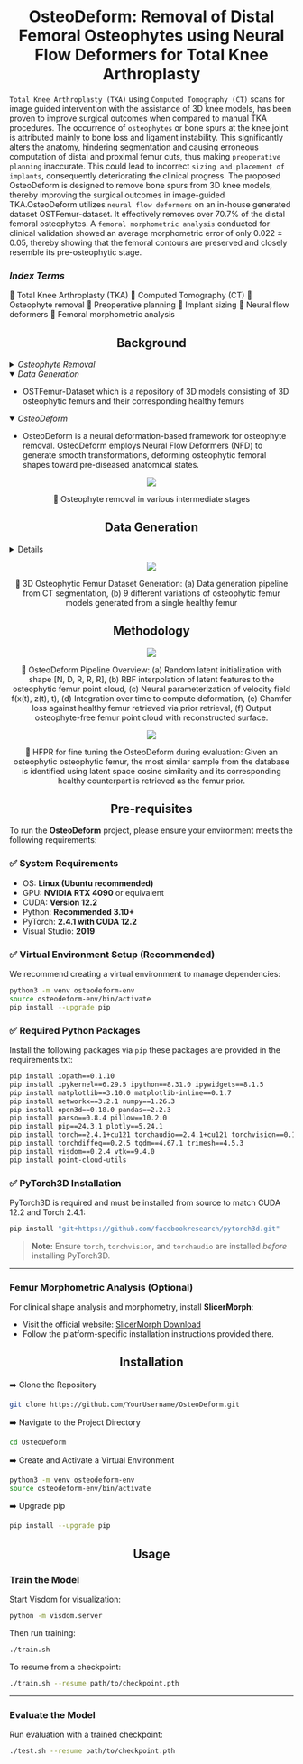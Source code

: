 <h1 align="center">OsteoDeform: Removal of Distal Femoral Osteophytes using Neural Flow Deformers for Total Knee Arthroplasty</h1>

<p  align="center">  
  
`Total Knee Arthroplasty (TKA)` using `Computed Tomography (CT)` scans for image guided intervention with the assistance of 3D knee models, has been proven to improve surgical outcomes when compared to manual TKA procedures. The occurrence of `osteophytes` or bone spurs at the knee joint is attributed mainly to bone loss and ligament instability. This significantly alters the anatomy, hindering segmentation and causing erroneous computation of distal and proximal femur cuts, thus making `preoperative planning` inaccurate. This could lead to incorrect `sizing and placement of implants`, consequently deteriorating the clinical progress. The proposed OsteoDeform is designed to remove bone spurs from 3D knee models, thereby improving the surgical outcomes in image-guided TKA.OsteoDeform utilizes `neural flow deformers` on an in-house generated dataset OSTFemur-dataset. It effectively removes over 70.7% of the distal femoral osteophytes. A `femoral morphometric analysis` conducted for clinical validation showed an average morphometric error of only 0.022 ± 0.05, thereby showing that the femoral contours are preserved and closely resemble its pre-osteophytic stage.
</p>

<h3 > <i>Index Terms</i> </h3> 

  :diamond_shape_with_a_dot_inside: Total Knee Arthroplasty (TKA)
  :diamond_shape_with_a_dot_inside: Computed Tomography (CT)
  :diamond_shape_with_a_dot_inside: Osteophyte removal
  :diamond_shape_with_a_dot_inside: Preoperative planning
  :diamond_shape_with_a_dot_inside: Implant sizing
  :diamond_shape_with_a_dot_inside: Neural flow deformers
  :diamond_shape_with_a_dot_inside: Femoral morphometric analysis
  

</div>


## <div align="center">Background</div>

<details>
  <summary><i>Osteophyte Removal</i></summary>

  - Osteophyte removal is a standard procedure performed routinely during the surgery to restore soft-tissue balance and improve knee biomechanics. Failure to remove osteophytes can result in unequal flexion along the medial-lateral axis and extension gaps, affecting the alignment and functionality of soft tissues in the region. 
</details>

<details open>
<summary><i>Data Generation</i></summary>
  
  - OSTFemur-Dataset which is a repository of 3D models consisting of 3D osteophytic femurs and their corresponding healthy femurs

</details>

<details open>
<summary><i>OsteoDeform</i></summary>
  
  -  OsteoDeform is a neural deformation-based framework for osteophyte removal. OsteoDeform employs Neural Flow Deformers (NFD) to generate smooth transformations, deforming osteophytic femoral shapes toward pre-diseased anatomical states.

<p align="center">
  <img src="deformation.png">
</p>
<div align = "center">
  
  :small_orange_diamond: Osteophyte removal in various intermediate stages 
</div>

</details>
<h2 align="center">Data Generation</h2>
<details>
You can download the dataset from the following link:

🔗 [OSTFemur-Dataset](https://drive.google.com/drive/folders/1ulmbzvWUVoI6JJHFxmsbB9RR39qNuSak?usp=sharing)

The OSTFemur-dataset has 495 osteophytic femur models as PLY meshes with their corresponding healthy femurs.  
55 healthy femurs have 9 osteophytic femur variations each; every healthy femur model has three Grade 4 (Severe), four Grade 3 (moderate) and two Grade 2 (mild) osteophytic femur models.

  - The OSTFemur-dataset is split into train, validation and test data in the 80:10:10 split: 
    train - Train data (395 models)
    val - Validation data (50 models)
    test - Test data (50 models)

Sub-directory-based arrangement:
```
train/
├── normal/
│   ├── femur_001.ply
│   ├── femur_002.ply
│   ├── femur_003.ply
│   └── ...
├── deformed/
│   ├── femur_001/
│   │   ├── femur_001_01.ply
│   │   ├── femur_001_02.ply
│   │   ├── ...
│   │   └── femur_001_09.ply
│   ├── femur_002/
│   └── ...
val/
├── normal/..
├── deformed/..
test/
├── normal/..
├── deformed/..
```

</details>



<p align="center">
  <img src="Data_generation.png">
</p>
<div align = "center">
  
  :small_orange_diamond: 3D Osteophytic Femur Dataset Generation: (a) Data generation pipeline from CT segmentation, (b) 9 different variations of osteophytic femur models generated from a single healthy femur
</div>

## <div align="center">Methodology</div>
<p align="center">
  <img src="methodology.png">
</p>
<div align = "center">
  
  :small_orange_diamond: OsteoDeform Pipeline Overview: (a) Random latent initialization with shape [N, D, R, R, R], (b) RBF interpolation of latent features to the osteophytic femur point cloud, (c) Neural parameterization of velocity field f(x(t), z(t), t), (d) Integration over time to compute deformation, (e) Chamfer loss against healthy femur retrieved via prior retrieval, (f) Output osteophyte-free femur point cloud with reconstructed surface.

</div>

<p align="center">
  <img src="hfpr.png">
</p>
<div align = "center">
  
  :small_orange_diamond: HFPR for fine tuning the OsteoDeform during evaluation: Given an osteophytic
osteophytic femur, the most similar sample from the database is identified using latent
space cosine similarity and its corresponding healthy counterpart is retrieved as the
femur prior.
</div>

## <div align="center">Pre-requisites</div>


To run the **OsteoDeform** project, please ensure your environment meets the following requirements:

### ✅ System Requirements
- OS: **Linux (Ubuntu recommended)**
- GPU: **NVIDIA RTX 4090** or equivalent
- CUDA: **Version 12.2**
- Python: **Recommended 3.10+**
- PyTorch: **2.4.1 with CUDA 12.2**
- Visual Studio: **2019**

### ✅ Virtual Environment Setup (Recommended)
We recommend creating a virtual environment to manage dependencies:

```bash
python3 -m venv osteodeform-env
source osteodeform-env/bin/activate
pip install --upgrade pip
```

### ✅ Required Python Packages

Install the following packages via `pip` these packages are provided in the requirements.txt:

```bash
pip install iopath==0.1.10
pip install ipykernel==6.29.5 ipython==8.31.0 ipywidgets==8.1.5
pip install matplotlib==3.10.0 matplotlib-inline==0.1.7
pip install networkx==3.2.1 numpy==1.26.3
pip install open3d==0.18.0 pandas==2.2.3
pip install parso==0.8.4 pillow==10.2.0
pip install pip==24.3.1 plotly==5.24.1
pip install torch==2.4.1+cu121 torchaudio==2.4.1+cu121 torchvision==0.19.1+cu121
pip install torchdiffeq==0.2.5 tqdm==4.67.1 trimesh==4.5.3
pip install visdom==0.2.4 vtk==9.4.0
pip install point-cloud-utils
```

### ✅ PyTorch3D Installation

PyTorch3D is required and must be installed from source to match CUDA 12.2 and Torch 2.4.1:

```bash
pip install "git+https://github.com/facebookresearch/pytorch3d.git"
```

> **Note:** Ensure `torch`, `torchvision`, and `torchaudio` are installed *before* installing PyTorch3D.

---

###  Femur Morphometric Analysis (Optional)

For clinical shape analysis and morphometry, install **SlicerMorph**:

- Visit the official website: [SlicerMorph Download](https://www.slicermorph.org/download.html)
- Follow the platform-specific installation instructions provided there.

  
## <div align="center">Installation</div>

:arrow_right: Clone the Repository  
```bash
git clone https://github.com/YourUsername/OsteoDeform.git
```

:arrow_right: Navigate to the Project Directory  
```bash
cd OsteoDeform
```

:arrow_right: Create and Activate a Virtual Environment  
```bash
python3 -m venv osteodeform-env
source osteodeform-env/bin/activate
```

:arrow_right: Upgrade pip  
```bash
pip install --upgrade pip
```
## <div align="center">Usage</div>

###  Train the Model

Start Visdom for visualization:
```bash
python -m visdom.server
```

Then run training:
```bash
./train.sh
```

To resume from a checkpoint:
```bash
./train.sh --resume path/to/checkpoint.pth
```

---

###  Evaluate the Model

Run evaluation with a trained checkpoint:
```bash
./test.sh --resume path/to/checkpoint.pth
```



